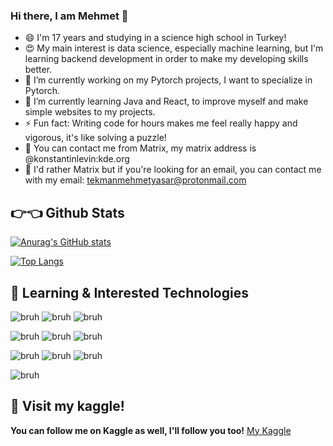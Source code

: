 ### Hi there, I am Mehmet 👋

- 😄 I'm 17 years and studying in a science high school in Turkey!
- 😍 My main interest is data science, especially machine learning, but I'm learning backend development in order to make my developing skills better.
- 🔭 I’m currently working on my Pytorch projects, I want to specialize in Pytorch.
- 🌱 I’m currently learning Java and React, to improve myself and make simple websites to my projects.
- ⚡ Fun fact: Writing code for hours makes me feel really happy and vigorous, it's like solving a puzzle!
- 🎊 You can contact me from Matrix, my matrix address is @konstantinlevin:kde.org
- 📧 I'd rather Matrix but if you're looking for an email, you can contact me with my email: tekmanmehmetyasar@protonmail.com 

## 👉👈 Github Stats

[![Anurag's GitHub stats](https://github-readme-stats.vercel.app/api?username=konstantinlevin77&show_icons=true)](https://github.com/anuraghazra/github-readme-stats)

[![Top Langs](https://github-readme-stats.vercel.app/api/top-langs/?username=konstantinlevin77)](https://github.com/anuraghazra/github-readme-stats)

## 👾 Learning & Interested Technologies

![bruh](https://img.shields.io/static/v1?label=Pytorch&message=%20&color=EE4C2C&logo=pytorch&style=for-the-badge)
![bruh](https://img.shields.io/static/v1?label=Tensorflow&message=%20&color=FF6F00&logo=tensorflow&style=for-the-badge)
![bruh](https://img.shields.io/static/v1?label=Pandas&message=%20&color=150458&logo=pandas&style=for-the-badge)

![bruh](https://img.shields.io/static/v1?label=Scikit-learn&message=%20&color=F7931E&logo=scikit-learn&style=for-the-badge)
![bruh](https://img.shields.io/static/v1?label=Python&message=%20&color=3776AB&logo=python&style=for-the-badge)
![bruh](https://img.shields.io/static/v1?label=Jupyter%20Notebook&message=%20&color=F37626&logo=jupyter&style=for-the-badge)

![bruh](https://img.shields.io/static/v1?label=Java&message=%20&color=007396&logo=java&style=for-the-badge)
![bruh](https://img.shields.io/static/v1?label=Javascript&message=%20&color=F7DF1E&logo=javascript&style=for-the-badge)
![bruh](https://img.shields.io/static/v1?label=Spring&message=%20&color=6DB33F&logo=spring&style=for-the-badge)

![bruh](https://img.shields.io/static/v1?label=React&message=%20&color=61DAFB&logo=react&style=for-the-badge)

## 🥳 Visit my kaggle!
**You can follow me on Kaggle as well, I'll follow you too!** [My Kaggle](https://www.kaggle.com/)

